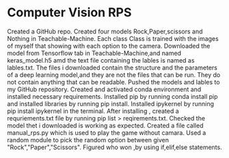 # Computer Vision RPS
Created a GitHub repo.
Created four models Rock,Paper,scissors and Nothing in Teachable-Machine. 
Each class Class is trained with the images of myself that showing with each option to the camera.
Downloaded the model from Tensorflow tab in Teachable-Machine,and named keras_model.h5 amd the text file containing the lables is named as lables.txt.
The files i downloaded contain the structure and the parameters of a deep learning model,and they are not the files that can be run.
They do not contain anything that can be readable.
Pushed the models and lables to my GitHub repository. 
Created and activated conda environment and installed necessary requirements.
Installed pip by running conda install pip and installed libraries by running pip install.
Installed ipykernel by running pip install ipykernel in the terminal.
After installing , created a requriements.txt file by running pip list > reqirements.txt.
Checked the model thet i downloaded is working as expected.
Created a file called manual_rps.py which is used to play the game without camara.
Used a random module to pick the random option between given "Rock","Paper","Scissors".
Figured who won ,by using if,elif,else statements.
